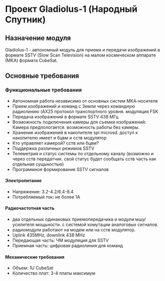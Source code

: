 # Проект Gladiolus-1 (Народный Спутник) 

## Назначение модуля
Gladiolus-1 - автономный модуль для приема и передачи изображений в формате SSTV (Slow Scan Television) на малом космическом аппарате (МКА) формата CubeSat.

## Основные требования

### Функциональные требования
- Автономная работа независимо от основных систем МКА-носителя
- Прием изображений и команд с Земли через командную радиолинию (AX25 протокол транспортного уровня.  модуляция FSK
- Передача изображений в формате SSTV 438 МГц
- Возможность подключения камеры для съемки изображений: Камера предпологается. возможность работы без камеры. 
- Хранение изображений в накопителе spi microsd. доступ к накопителю имеет и бцвм и сств модулятор
- Кто управляет камерой? сств или бцвм?
- Поддержка различных режимов SSTV
- Телеметрия и статус системы по отдельному каналу (возможно и через сств передатчик. свой статус будет сообщать сств часть как отдельная сущьностью)
- Программное формирование SSTV сигналов


#### Электропитание
- Напряжение: 3.2-4.2/6.4-8.4
- Потребляемый ток: не более 1А 


#### Радиочастотная часть
- два отдельных одинаковых приемопередачика и модули мшу/усилителя мощьности. с системой комутации аналоговых сигналов.
- радиомодули работают на модем или на сств модулятор.
- Uplink 435MHz, downlink 438 MHz
- Передающая часть: ЧМ модуляция для SSTV
- Приемная часть: цифровая радиолиния для команд

#### Механические требования
- Объем: 1U CubeSat
- Количество плат: 3-4 платы максимум
